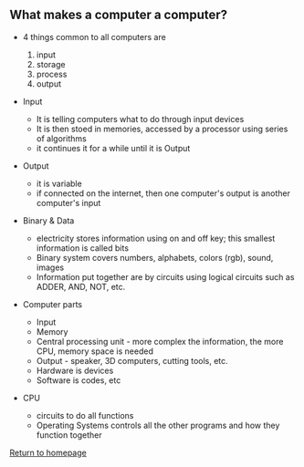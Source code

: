 ## **What makes a computer a computer?**
- 4 things common to all computers are 
    1. input
    1. storage
    1. process
    1. output
- Input
    - It is telling computers what to do through input devices
    - It is then stoed in memories, accessed by a processor using series of algorithms
    - it continues it for a while until it is Output
- Output 
    - it is variable
    - if connected on the internet, then one computer's output is another computer's input
- Binary & Data
    - electricity stores information using on and off key; this smallest information is called bits
    - Binary system covers numbers, alphabets, colors (rgb), sound, images
    - Information put together are by circuits using logical circuits such as ADDER, AND, NOT, etc.

- Computer parts

    - Input
    - Memory
    - Central processing unit - more complex the information, the more CPU, memory space is needed
    - Output - speaker, 3D computers, cutting tools, etc.
    - Hardware is devices
    - Software is codes, etc

- CPU
    - circuits to do all functions
    - Operating Systems controls all the other programs and how they function together



[Return to homepage](README.md)